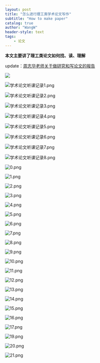 ```yaml
---
layout: post
title: "怎么进行理工类学术论文写作"
subtitle: "How to make paper"
catalog: true
author: "WangW"
header-style: text
tags:
    - 论文
---
```


**本文主要讲了理工类论文如何找、读、理解**  

update：[周志华老师关于做研究和写论文的报告](https://ying-zhang.github.io/doc/research_and_paper_zhou_zhihua_2007_ppt.pdf)

<!--break-->


![](https://upload-images.jianshu.io/upload_images/15391562-9ee4abd6707d452b.png?imageMogr2/auto-orient/strip%7CimageView2/2/w/1240)

![学术论文听课记录1.png](https://upload-images.jianshu.io/upload_images/15391562-1fc233a19fcb3b32.png?imageMogr2/auto-orient/strip%7CimageView2/2/w/1240)

![学术论文听课记录2.png](https://upload-images.jianshu.io/upload_images/15391562-6a3682713bc02ea9.png?imageMogr2/auto-orient/strip%7CimageView2/2/w/1240)

![学术论文听课记录3.png](https://upload-images.jianshu.io/upload_images/15391562-dfbde572c825a21c.png?imageMogr2/auto-orient/strip%7CimageView2/2/w/1240)

![学术论文听课记录4.png](https://upload-images.jianshu.io/upload_images/15391562-f93657c6a5344639.png?imageMogr2/auto-orient/strip%7CimageView2/2/w/1240)

![学术论文听课记录5.png](https://upload-images.jianshu.io/upload_images/15391562-25a6eea04b40418b.png?imageMogr2/auto-orient/strip%7CimageView2/2/w/1240)

![学术论文听课记录6.png](https://upload-images.jianshu.io/upload_images/15391562-195c58918c3d9a9c.png?imageMogr2/auto-orient/strip%7CimageView2/2/w/1240)

![学术论文听课记录7.png](https://upload-images.jianshu.io/upload_images/15391562-8e589324118e0b5b.png?imageMogr2/auto-orient/strip%7CimageView2/2/w/1240)

![学术论文听课记录8.png](https://upload-images.jianshu.io/upload_images/15391562-8adaa7c49c011c6f.png?imageMogr2/auto-orient/strip%7CimageView2/2/w/1240)

![0.png](https://upload-images.jianshu.io/upload_images/15391562-5a4579d0d775c68c.png?imageMogr2/auto-orient/strip%7CimageView2/2/w/1240)

![1.png](https://upload-images.jianshu.io/upload_images/15391562-282e3bdf4584adb4.png?imageMogr2/auto-orient/strip%7CimageView2/2/w/1240)

![2.png](https://upload-images.jianshu.io/upload_images/15391562-320ad6a1327fa195.png?imageMogr2/auto-orient/strip%7CimageView2/2/w/1240)

![3.png](https://upload-images.jianshu.io/upload_images/15391562-2edc1aa263e690ad.png?imageMogr2/auto-orient/strip%7CimageView2/2/w/1240)

![4.png](https://upload-images.jianshu.io/upload_images/15391562-92b8fdea09838209.png?imageMogr2/auto-orient/strip%7CimageView2/2/w/1240)

![5.png](https://upload-images.jianshu.io/upload_images/15391562-d00f05600d7902c4.png?imageMogr2/auto-orient/strip%7CimageView2/2/w/1240)

![6.png](https://upload-images.jianshu.io/upload_images/15391562-4849aa9aec7527c5.png?imageMogr2/auto-orient/strip%7CimageView2/2/w/1240)

![7.png](https://upload-images.jianshu.io/upload_images/15391562-ad55f5e63263fe89.png?imageMogr2/auto-orient/strip%7CimageView2/2/w/1240)

![8.png](https://upload-images.jianshu.io/upload_images/15391562-29d71d94cf2e1399.png?imageMogr2/auto-orient/strip%7CimageView2/2/w/1240)

![9.png](https://upload-images.jianshu.io/upload_images/15391562-7408c2a70f929996.png?imageMogr2/auto-orient/strip%7CimageView2/2/w/1240)

![10.png](https://upload-images.jianshu.io/upload_images/15391562-3b8718a346c29156.png?imageMogr2/auto-orient/strip%7CimageView2/2/w/1240)

![11.png](https://upload-images.jianshu.io/upload_images/15391562-d86fa72a69782a0b.png?imageMogr2/auto-orient/strip%7CimageView2/2/w/1240)

![12.png](https://upload-images.jianshu.io/upload_images/15391562-4819011104aa6197.png?imageMogr2/auto-orient/strip%7CimageView2/2/w/1240)

![13.png](https://upload-images.jianshu.io/upload_images/15391562-275cfcc4147f89d3.png?imageMogr2/auto-orient/strip%7CimageView2/2/w/1240)

![14.png](https://upload-images.jianshu.io/upload_images/15391562-681ff3dd38304ac5.png?imageMogr2/auto-orient/strip%7CimageView2/2/w/1240)

![15.png](https://upload-images.jianshu.io/upload_images/15391562-1468d9aebfe77cbd.png?imageMogr2/auto-orient/strip%7CimageView2/2/w/1240)

![16.png](https://upload-images.jianshu.io/upload_images/15391562-7a4b67bbb974ac06.png?imageMogr2/auto-orient/strip%7CimageView2/2/w/1240)

![17.png](https://upload-images.jianshu.io/upload_images/15391562-8f425337c8c11b11.png?imageMogr2/auto-orient/strip%7CimageView2/2/w/1240)

![19.png](https://upload-images.jianshu.io/upload_images/15391562-a871ddfecff01103.png?imageMogr2/auto-orient/strip%7CimageView2/2/w/1240)

![20.png](https://upload-images.jianshu.io/upload_images/15391562-8bf7aa90c6d33f20.png?imageMogr2/auto-orient/strip%7CimageView2/2/w/1240)

![21.png](https://upload-images.jianshu.io/upload_images/15391562-e43691affa77f36a.png?imageMogr2/auto-orient/strip%7CimageView2/2/w/1240)

